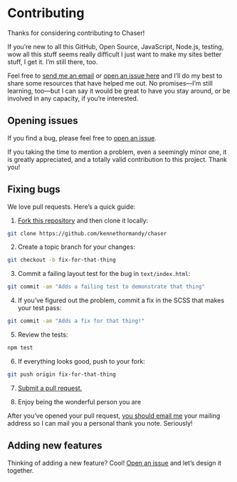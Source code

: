 # Contributing

Thanks for considering contributing to Chaser!

If you’re new to all this GitHub, Open Source, JavaScript, Node.js, testing, wow all this stuff seems really difficult I just want to make my sites better stuff, I get it. I’m still there, too.

Feel free to [send me an email](hello@kennethormandy.com) or [open an issue here](http://github.com/kennethormandy/chaser/issues) and I’ll do my best to share some resources that have helped me out. No promises—I’m still learning, too—but I can say it would be great to have you stay around, or be involved in any capacity, if you’re interested.

## Opening issues

If you find a bug, please feel free to [open an issue](https://github.com/kennethormandy/chaser/issues).

If you taking the time to mention a problem, even a seemingly minor one, it is greatly appreciated, and a totally valid contribution to this project. Thank you!

## Fixing bugs

We love pull requests. Here’s a quick guide:

1. [Fork this repository](https://github.com/kennethormandy/chaser/fork) and then clone it locally:

  ```bash
  git clone https://github.com/kennethormandy/chaser
  ```

2. Create a topic branch for your changes:

  ```bash
  git checkout -b fix-for-that-thing
  ```
3. Commit a failing layout test for the bug in `text/index.html`:

  ```bash
  git commit -am "Adds a failing test to demonstrate that thing"
  ```

4. If you’ve figured out the problem, commit a fix in the SCSS that makes your test pass:

  ```bash
  git commit -am "Adds a fix for that thing!"
  ```

5. Review the tests:

  ```bash
  npm test
  ```

6. If everything looks good, push to your fork:

  ```bash
  git push origin fix-for-that-thing
  ```

7. [Submit a pull request.](https://help.github.com/articles/creating-a-pull-request)

8. Enjoy being the wonderful person you are

  After you’ve opened your pull request, [you should email me](mailto:hello@kennethormandy.com) your mailing address so I can mail you a personal thank you note. Seriously!

## Adding new features

Thinking of adding a new feature? Cool! [Open an issue](https://github.com/kennethormandy/chaser/issues) and let’s design it together.
